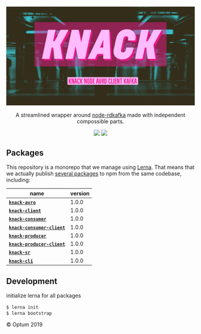 <p align="center">
  <a href="https://kafka.apache.org/">
    <img alt="knack" src=".github/assets/knack-banner.png">
  </a>
</p>

<p align="center">
  A streamlined wrapper around <a href="https://github.com/Blizzard/node-rdkafka">node-rdkafka</a> made with independent compossible parts.
</p>

<p align="center">
  <a href="https://github.com/xojs/xo"><img src="https://img.shields.io/badge/code_style-XO-5ed9c7.svg"></a>
  <a href="https://lerna.js.org/"><img src="https://img.shields.io/badge/maintained%20with-lerna-cc00ff.svg"></a>
</p>

## Packages

This repository is a monorepo that we manage using [Lerna](https://github.com/lerna/lerna). That means that we actually publish [several packages](/packages) to npm from the same codebase, including:

| name  |  version |
|---|---|
| [<b>`knack-avro`</b>](packages/knack-avro) | 1.0.0 |
| [<b>`knack-client`</b>](packages/knack-client) |  1.0.0 |
| [<b>`knack-consumer`</b>](packages/knack-consumer) | 1.0.0 |
| [<b>`knack-consumer-client`</b>](packages/knack-consumer-client) | 1.0.0 |
| [<b>`knack-producer`</b>](packages/knack-producer) | 1.0.0 |
| [<b>`knack-producer-client`</b>](packages/knack-producer-client) | 1.0.0 |
| [<b>`knack-sr`</b>](packages/knack-producer-sr) | 1.0.0 |
| [<b>`knack-cli`</b>](packages/knack-cli) | 1.0.0 |

## Development

initialize lerna for all packages

```shell
$ lerna init
$ lerna bootstrap
```

© Optum 2019
